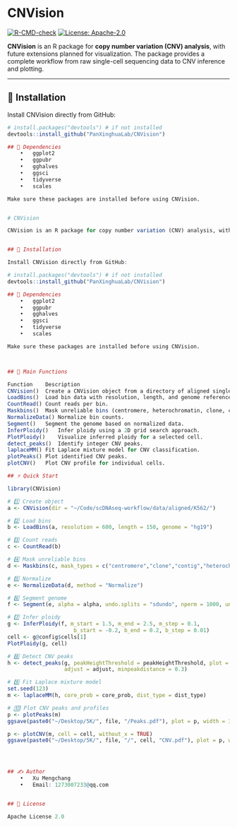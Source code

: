 # CNVision

[![R-CMD-check](https://github.com/PanXinghuaLab/CNVision/workflows/R-CMD-check/badge.svg)](https://github.com/PanXinghuaLab/CNVision/actions)
[![License: Apache-2.0](https://img.shields.io/badge/License-Apache_2.0-blue.svg)](https://www.apache.org/licenses/LICENSE-2.0)

**CNVision** is an R package for **copy number variation (CNV) analysis**, with future extensions planned for visualization. The package provides a complete workflow from raw single-cell sequencing data to CNV inference and plotting.

---

## 🚀 Installation

Install CNVision directly from GitHub:

```r
# install.packages("devtools") # if not installed
devtools::install_github("PanXinghuaLab/CNVision")

## 🧰 Dependencies
	•	ggplot2
	•	ggpubr
	•	gghalves
	•	ggsci
	•	tidyverse
	•	scales

Make sure these packages are installed before using CNVision.


# CNVision

CNVision is an R package for copy number variation (CNV) analysis, with future extensions planned for visualization. The package provides a complete workflow from raw single-cell sequencing data to CNV inference and plotting.


## 🚀 Installation

Install CNVision directly from GitHub:

# install.packages("devtools") # if not installed
devtools::install_github("PanXinghuaLab/CNVision")

## 🧰 Dependencies
	•	ggplot2
	•	ggpubr
	•	gghalves
	•	ggsci
	•	tidyverse
	•	scales

Make sure these packages are installed before using CNVision.



## 🌟 Main Functions

Function	Description
CNVision()	Create a CNVision object from a directory of aligned single-cell data.
LoadBins()	Load bin data with resolution, length, and genome reference.
CountRead()	Count reads per bin.
Maskbins()	Mask unreliable bins (centromere, heterochromatin, clone, contig, scaffold, short arm).
NormalizeData()	Normalize bin counts.
Segment()	Segment the genome based on normalized data.
InferPloidy()	Infer ploidy using a 2D grid search approach.
PlotPloidy()	Visualize inferred ploidy for a selected cell.
detect_peaks()	Identify integer CNV peaks.
laplaceMM()	Fit Laplace mixture model for CNV classification.
plotPeaks()	Plot identified CNV peaks.
plotCNV()	Plot CNV profile for individual cells.

## ⚡ Quick Start

library(CNVision)

# 1️⃣ Create object
a <- CNVision(dir = "~/Code/scDNAseq-workflow/data/aligned/K562/")

# 2️⃣ Load bins
b <- LoadBins(a, resolution = 600, length = 150, genome = "hg19")

# 3️⃣ Count reads
c <- CountRead(b)

# 4️⃣ Mask unreliable bins
d <- Maskbins(c, mask_types = c("centromere","clone","contig","heterochromatin","scaffold","short_arm"))

# 5️⃣ Normalize
e <- NormalizeData(d, method = "Normalize")

# 6️⃣ Segment genome
f <- Segment(e, alpha = alpha, undo.splits = "sdundo", nperm = 1000, undo.SD = 1, min.width = 5)

# 7️⃣ Infer ploidy
g <- InferPloidy(f, m_start = 1.5, m_end = 2.5, m_step = 0.1,
                     b_start = -0.2, b_end = 0.2, b_step = 0.01)
cell <- g@config$cells[1]
PlotPloidy(g, cell)

# 8️⃣ Detect CNV peaks
h <- detect_peaks(g, peakHeightThreshold = peakHeightThreshold, plot = TRUE,
                  adjust = adjust, minpeakdistance = 0.3)

# 9️⃣ Fit Laplace mixture model
set.seed(123)
m <- laplaceMM(h, core_prob = core_prob, dist_type = dist_type)

# 🔟 Plot CNV peaks and profiles
p <- plotPeaks(m)
ggsave(paste0("~/Desktop/5K/", file, "/Peaks.pdf"), plot = p, width = 3.7, height = 0.55, units = "in", dpi = 300)

p <- plotCNV(m, cell = cell, without_x = TRUE)
ggsave(paste0("~/Desktop/5K/", file, "/", cell, "CNV.pdf"), plot = p, width = 3.7, height = 0.55, units = "in", dpi = 300)




## ✍️ Author
	•	Xu Mengchang
	•	Email: 1273007233@qq.com


## 📄 License

Apache License 2.0
